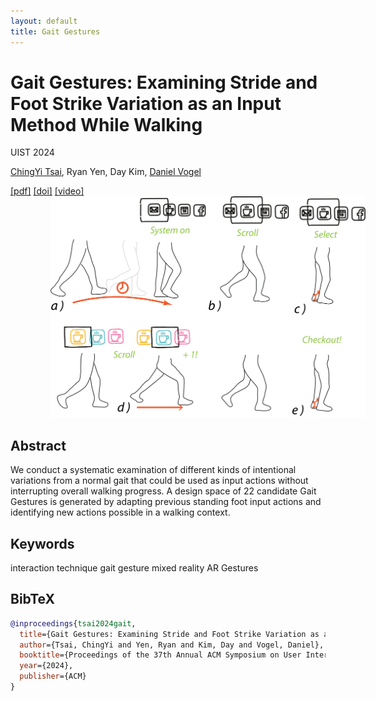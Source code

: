 ```yaml
---
layout: default
title: Gait Gestures
---
```


# Gait Gestures: Examining Stride and Foot Strike Variation as an Input Method While Walking

<div class="publication-meta">
  <p class="conference">UIST 2024</p>
  <p class="authors">
    <a href="https://www.chingyitsai.com/" target="_blank">ChingYi Tsai</a>, 
    <span class="author-self">Ryan Yen</span>, 
    Day Kim, 
    <a href="https://www.nonsequitoria.com/" target="_blank">Daniel Vogel</a>
  </p>
  <div class="publication-links">
    <a href="/assets/papers/Gait Gestures.pdf" target="_blank">[pdf]</a>
    <a class="unavailable" href="" target="_blank">[doi]</a>
    <a class="unavailable" href="" target="_blank">[video]</a>
  </div>
</div>

<div class="publication-image">
  <img src="/assets/images/papers/gait.png" alt="Gait Gestures: Examining Stride and Foot Strike Variation as an Input Method While Walking" style="padding: 0 4rem;" />
</div>

## Abstract

We conduct a systematic examination of different kinds of intentional variations from a normal gait that could be used as input actions without interrupting overall walking progress. A design space of 22 candidate Gait Gestures is generated by adapting previous standing foot input actions and identifying new actions possible in a walking context.

## Keywords

<div class="keywords">
  <span class="keyword">interaction technique</span>
  <span class="keyword">gait gesture</span>
  <span class="keyword">mixed reality</span>
  <span class="keyword research-line">AR</span>
  <span class="keyword contribution">Gestures</span>
</div>

## BibTeX

```bibtex
@inproceedings{tsai2024gait,
  title={Gait Gestures: Examining Stride and Foot Strike Variation as an Input Method While Walking},
  author={Tsai, ChingYi and Yen, Ryan and Kim, Day and Vogel, Daniel},
  booktitle={Proceedings of the 37th Annual ACM Symposium on User Interface Software and Technology},
  year={2024},
  publisher={ACM}
}
``` 